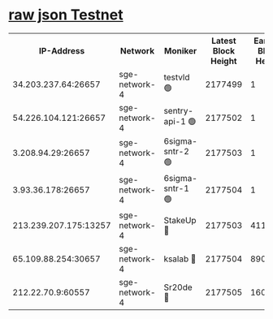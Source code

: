 
[raw json Testnet](https://rpc-check.sget.stavr.tech/sget/rpc-sget-result.json)
=


<table><tr><th>IP-Address</th><th>Network</th><th>Moniker</th><th>Latest Block Height</th><th>Earliest Block Height</th><th>Catching Up</th><th>Tx Index</th><th>Voting Power</th><th>Scan Time</th></tr><tr><td>34.203.237.64:26657</td><td>sge-network-4</td><td>testvld 🟢</td><td>2177499</td><td>1</td><td>False</td><td>on</td><td>0</td><td>2024-03-26T01:34:42.226202177UTC</td></tr><tr><td>54.226.104.121:26657</td><td>sge-network-4</td><td>sentry-api-1 🟢</td><td>2177502</td><td>1</td><td>False</td><td>on</td><td>0</td><td>2024-03-26T01:34:57.157757723UTC</td></tr><tr><td>3.208.94.29:26657</td><td>sge-network-4</td><td>6sigma-sntr-2 🟢</td><td>2177503</td><td>1</td><td>False</td><td>on</td><td>0</td><td>2024-03-26T01:35:04.495433612UTC</td></tr><tr><td>3.93.36.178:26657</td><td>sge-network-4</td><td>6sigma-sntr-1 🟢</td><td>2177504</td><td>1</td><td>False</td><td>on</td><td>0</td><td>2024-03-26T01:35:09.203033875UTC</td></tr><tr><td>213.239.207.175:13257</td><td>sge-network-4</td><td>StakeUp 🔴</td><td>2177503</td><td>411001</td><td>False</td><td>off</td><td>100</td><td>2024-03-26T01:35:03.495823217UTC</td></tr><tr><td>65.109.88.254:30657</td><td>sge-network-4</td><td>ksalab 🔴</td><td>2177504</td><td>890001</td><td>False</td><td>on</td><td>3497</td><td>2024-03-26T01:35:11.576394931UTC</td></tr><tr><td>212.22.70.9:60557</td><td>sge-network-4</td><td>Sr20de 🔴</td><td>2177505</td><td>1608978</td><td>False</td><td>on</td><td>133</td><td>2024-03-26T01:35:14.050489789UTC</td></tr></table>
